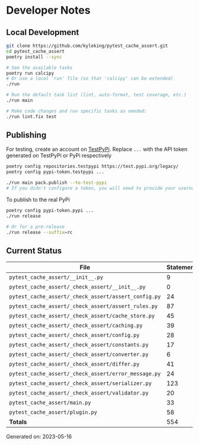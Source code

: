 # Developer Notes

## Local Development

```sh
git clone https://github.com/kyleking/pytest_cache_assert.git
cd pytest_cache_assert
poetry install --sync

# See the available tasks
poetry run calcipy
# Or use a local 'run' file (so that 'calcipy' can be extended)
./run

# Run the default task list (lint, auto-format, test coverage, etc.)
./run main

# Make code changes and run specific tasks as needed:
./run lint.fix test
```

## Publishing

For testing, create an account on [TestPyPi](https://test.pypi.org/legacy/). Replace `...` with the API token generated on TestPyPi or PyPi respectively

```sh
poetry config repositories.testpypi https://test.pypi.org/legacy/
poetry config pypi-token.testpypi ...

./run main pack.publish --to-test-pypi
# If you didn't configure a token, you will need to provide your username and password to publish
```

To publish to the real PyPi

```sh
poetry config pypi-token.pypi ...
./run release

# Or for a pre-release
./run release --suffix=rc
```

## Current Status

<!-- {cts} COVERAGE -->
| File                                                 |   Statements |   Missing |   Excluded | Coverage   |
|------------------------------------------------------|--------------|-----------|------------|------------|
| `pytest_cache_assert/__init__.py`                    |            9 |         0 |          0 | 100.0%     |
| `pytest_cache_assert/_check_assert/__init__.py`      |            0 |         0 |          0 | 100.0%     |
| `pytest_cache_assert/_check_assert/assert_config.py` |           24 |         0 |          0 | 100.0%     |
| `pytest_cache_assert/_check_assert/assert_rules.py`  |           87 |         8 |          0 | 89.3%      |
| `pytest_cache_assert/_check_assert/cache_store.py`   |           45 |         4 |          0 | 94.9%      |
| `pytest_cache_assert/_check_assert/caching.py`       |           39 |         0 |          0 | 98.3%      |
| `pytest_cache_assert/_check_assert/config.py`        |           28 |         0 |          0 | 100.0%     |
| `pytest_cache_assert/_check_assert/constants.py`     |           17 |         0 |          0 | 100.0%     |
| `pytest_cache_assert/_check_assert/converter.py`     |            6 |         0 |          0 | 100.0%     |
| `pytest_cache_assert/_check_assert/differ.py`        |           41 |         2 |          0 | 95.2%      |
| `pytest_cache_assert/_check_assert/error_message.py` |           24 |         0 |          0 | 100.0%     |
| `pytest_cache_assert/_check_assert/serializer.py`    |          123 |         8 |          0 | 95.5%      |
| `pytest_cache_assert/_check_assert/validator.py`     |           20 |         1 |          0 | 96.9%      |
| `pytest_cache_assert/main.py`                        |           33 |         0 |          0 | 100.0%     |
| `pytest_cache_assert/plugin.py`                      |           58 |         5 |          0 | 90.7%      |
| **Totals**                                           |          554 |        28 |          0 | 95.0%      |

Generated on: 2023-05-16
<!-- {cte} -->
